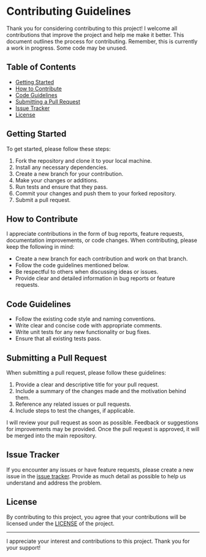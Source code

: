 # Contributing Guidelines

Thank you for considering contributing to this project! I welcome all contributions that improve the project and help me make it better. This document outlines the process for contributing. Remember, this is currently a work in progress. Some code may be unused.

## Table of Contents

- [Getting Started](#getting-started)
- [How to Contribute](#how-to-contribute)
- [Code Guidelines](#code-guidelines)
- [Submitting a Pull Request](#submitting-a-pull-request)
- [Issue Tracker](#issue-tracker)
- [License](#license)

## Getting Started

To get started, please follow these steps:

1. Fork the repository and clone it to your local machine.
2. Install any necessary dependencies.
3. Create a new branch for your contribution.
4. Make your changes or additions.
5. Run tests and ensure that they pass.
6. Commit your changes and push them to your forked repository.
7. Submit a pull request.

## How to Contribute

I appreciate contributions in the form of bug reports, feature requests, documentation improvements, or code changes. When contributing, please keep the following in mind:

- Create a new branch for each contribution and work on that branch.
- Follow the code guidelines mentioned below.
- Be respectful to others when discussing ideas or issues.
- Provide clear and detailed information in bug reports or feature requests.

## Code Guidelines

- Follow the existing code style and naming conventions.
- Write clear and concise code with appropriate comments.
- Write unit tests for any new functionality or bug fixes.
- Ensure that all existing tests pass.

## Submitting a Pull Request

When submitting a pull request, please follow these guidelines:

1. Provide a clear and descriptive title for your pull request.
2. Include a summary of the changes made and the motivation behind them.
3. Reference any related issues or pull requests.
4. Include steps to test the changes, if applicable.

I will review your pull request as soon as possible. Feedback or suggestions for improvements may be provided. Once the pull request is approved, it will be merged into the main repository.

## Issue Tracker

If you encounter any issues or have feature requests, please create a new issue in the [issue tracker](https://github.com/jpwinans/cognisphere/issues). Provide as much detail as possible to help us understand and address the problem.

## License

By contributing to this project, you agree that your contributions will be licensed under the [LICENSE](https://github.com/jpwinans/cognisphere/LICENSE.md) of the project.

---

I appreciate your interest and contributions to this project. Thank you for your support!
